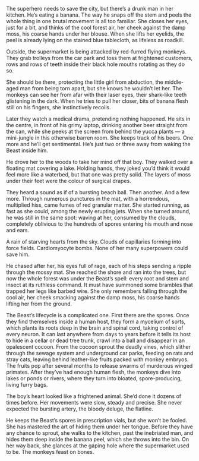 The superhero needs to save the city, but there’s a drunk man in her kitchen. He’s eating a banana. The way he snaps off the stem and peels the whole thing in one brutal movement is all too familiar. She closes her eyes, just for a bit, and thinks of the cool forest air, her cheek against the damp moss, his coarse hands under her blouse. When she lifts her eyelids, the peel is already lying on the stained blue tablecloth, as lifeless as roadkill.

Outside, the supermarket is being attacked by red-furred flying monkeys. They grab trolleys from the car park and toss them at frightened customers, rows and rows of teeth inside their black hole mouths rotating as they do so.

She should be there, protecting the little girl from abduction, the middle-aged man from being torn apart, but she knows he wouldn’t let her. The monkeys can see her from afar with their laser eyes, their shark-like teeth glistening in the dark. When he tries to pull her closer, bits of banana flesh still on his fingers, she instinctively recoils.

Later they watch a medical drama, pretending nothing happened. He sits in the centre, in front of his grimy laptop, drinking another beer straight from the can, while she peeks at the screen from behind the yucca plants — a mini-jungle in this otherwise barren room. She keeps track of his beers. One more and he’ll get sentimental. He’s just two or three away from waking the Beast inside him.

He drove her to the woods to take her mind off that boy. They walked over a floating mat covering a lake. Holding hands, they joked you’d think it would feel more like a waterbed, but that one was pretty solid. The layers of moss under their feet were the colour of surgical drapes.

They heard a sound as if of a bursting beach ball. Then another. And a few more. Through numerous punctures in the mat, with a horrendous, multiplied hiss, came fumes of red granular matter. She started running, as fast as she could, among the newly erupting jets. When she turned around, he was still in the same spot: waving at her, consumed by the clouds, completely oblivious to the hundreds of spores entering his mouth and nose and ears.

A rain of starving hearts from the sky. Clouds of capillaries forming into force fields. Cardiomyocyte bombs. None of her many superpowers could save him.

He chased after her, his eyes full of rage, each of his steps sending a ripple through the mossy mat. She reached the shore and ran into the trees, but now the whole forest was under the Beast’s spell: every root and stem and insect at its ruthless command. It must have summoned some brambles that trapped her legs like barbed wire. She only remembers falling through the cool air, her cheek smacking against the damp moss, his coarse hands lifting her from the ground.

The Beast’s lifecycle is a complicated one. First there are the spores. Once they find themselves inside a human host, they form a mycelium of sorts, which plants its roots deep in the brain and spinal cord, taking control of every neuron. It can last anywhere from days to years before it tells its host to hide in a cellar or dead tree trunk, crawl into a ball and disappear in an opalescent cocoon. From the cocoon sprout the deadly vines, which slither through the sewage system and underground car parks, feeding on rats and stray cats, leaving behind leather-like fruits packed with monkey embryos. The fruits pop after several months to release swarms of murderous winged primates. After they’ve had enough human flesh, the monkeys dive into lakes or ponds or rivers, where they turn into bloated, spore-producing, living furry bags.

The boy’s heart looked like a frightened animal. She’d done it dozens of times before. Her movements were slow, steady and precise. She never expected the bursting artery, the bloody deluge, the flatline.

He keeps the Beast’s spores in prescription vials, but she won’t be fooled. She has mastered the art of hiding them under her tongue. Before they have any chance to sprout, she walks to the kitchen, past the inebriated man, and hides them deep inside the banana peel, which she throws into the bin. On her way back, she glances at the gaping hole where the supermarket used to be. The monkeys feast on bones.